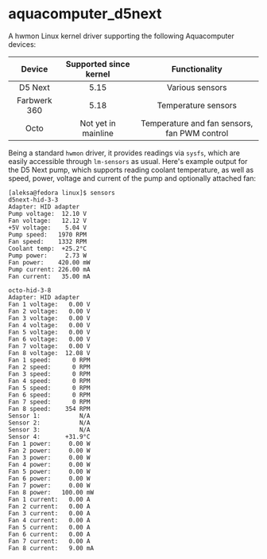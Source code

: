 # aquacomputer_d5next

A hwmon Linux kernel driver supporting the following Aquacomputer devices:

|    Device    | Supported since kernel |                Functionality                 |
| :----------: | :--------------------: | :------------------------------------------: |
|   D5 Next    |          5.15          |               Various sensors                |
| Farbwerk 360 |          5.18          |             Temperature sensors              |
|     Octo     |  Not yet in mainline   | Temperature and fan sensors, fan PWM control |

Being a standard `hwmon` driver, it provides readings via `sysfs`, which are easily accessible through `lm-sensors` as usual. Here's example output for the D5 Next pump, which supports reading coolant temperature, as well as speed, power, voltage and current of the pump and optionally attached fan:

```shell
[aleksa@fedora linux]$ sensors
d5next-hid-3-3
Adapter: HID adapter
Pump voltage:  12.10 V
Fan voltage:   12.12 V
+5V voltage:    5.04 V
Pump speed:   1970 RPM
Fan speed:    1332 RPM
Coolant temp:  +25.2°C
Pump power:     2.73 W
Fan power:    420.00 mW
Pump current: 226.00 mA
Fan current:   35.00 mA

octo-hid-3-8
Adapter: HID adapter
Fan 1 voltage:   0.00 V  
Fan 2 voltage:   0.00 V  
Fan 3 voltage:   0.00 V  
Fan 4 voltage:   0.00 V  
Fan 5 voltage:   0.00 V  
Fan 6 voltage:   0.00 V  
Fan 7 voltage:   0.00 V  
Fan 8 voltage:  12.08 V  
Fan 1 speed:      0 RPM
Fan 2 speed:      0 RPM
Fan 3 speed:      0 RPM
Fan 4 speed:      0 RPM
Fan 5 speed:      0 RPM
Fan 6 speed:      0 RPM
Fan 7 speed:      0 RPM
Fan 8 speed:    354 RPM
Sensor 1:           N/A  
Sensor 2:           N/A  
Sensor 3:           N/A  
Sensor 4:       +31.9°C  
Fan 1 power:     0.00 W  
Fan 2 power:     0.00 W  
Fan 3 power:     0.00 W  
Fan 4 power:     0.00 W  
Fan 5 power:     0.00 W  
Fan 6 power:     0.00 W  
Fan 7 power:     0.00 W  
Fan 8 power:   100.00 mW 
Fan 1 current:   0.00 A  
Fan 2 current:   0.00 A  
Fan 3 current:   0.00 A  
Fan 4 current:   0.00 A  
Fan 5 current:   0.00 A  
Fan 6 current:   0.00 A  
Fan 7 current:   0.00 A  
Fan 8 current:   9.00 mA 
```
